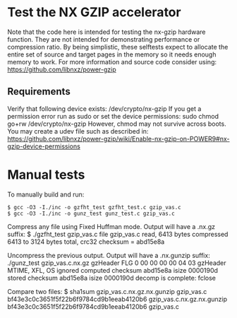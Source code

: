 # Test the NX GZIP accelerator

Note that the code here is intended for testing the nx-gzip hardware function.
They are not intended for demonstrating performance or compression ratio.
By being simplistic, these selftests expect to allocate the entire set of source
and target pages in the memory so it needs enough memory to work.
For more information and source code consider using:
https://github.com/libnxz/power-gzip

## Requirements

Verify that following device exists:
  /dev/crypto/nx-gzip
If you get a permission error run as sudo or set the device permissions:
   sudo chmod go+rw /dev/crypto/nx-gzip
However, chmod may not survive across boots. You may create a udev file such
as described in:
https://github.com/libnxz/power-gzip/wiki/Enable-nx-gzip-on-POWER9#nx-gzip-device-permissions

# Manual tests

To manually build and run:

```
$ gcc -O3 -I./inc -o gzfht_test gzfht_test.c gzip_vas.c
$ gcc -O3 -I./inc -o gunz_test gunz_test.c gzip_vas.c
```

Compress any file using Fixed Huffman mode. Output will have a .nx.gz suffix:
$ ./gzfht_test gzip_vas.c
file gzip_vas.c read, 6413 bytes
compressed 6413 to 3124 bytes total, crc32 checksum = abd15e8a


Uncompress the previous output. Output will have a .nx.gunzip suffix:
./gunz_test gzip_vas.c.nx.gz
gzHeader FLG 0
00 00 00 00 04 03
gzHeader MTIME, XFL, OS ignored
computed checksum abd15e8a isize 0000190d
stored   checksum abd15e8a isize 0000190d
decomp is complete: fclose


Compare two files:
$ sha1sum gzip_vas.c.nx.gz.nx.gunzip gzip_vas.c
bf43e3c0c3651f5f22b6f9784cd9b1eeab4120b6  gzip_vas.c.nx.gz.nx.gunzip
bf43e3c0c3651f5f22b6f9784cd9b1eeab4120b6  gzip_vas.c
